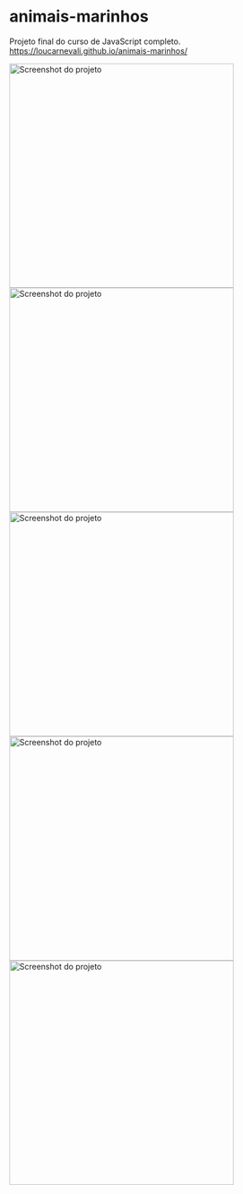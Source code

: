 # animais-marinhos
Projeto final do curso de JavaScript completo.
https://loucarnevali.github.io/animais-marinhos/

<div align="left">
  <img alt="Screenshot do projeto" src= "/screenshot/prtsc-animais-marinhos.png"  width="400px">
  <img alt="Screenshot do projeto" src= "/screenshot/prtsc-open-menu-animais-marinhos.png"  width="400px">
  
  <img alt="Screenshot do projeto" src= "/screenshot/prtsc-mobile-animais-marinhos.png"  width="400px">
  <img alt="Screenshot do projeto" src= "/screenshot/prtsc-openmenu-mobile-animais-marinhos.png"  width="400px"> 
  
  <img alt="Screenshot do projeto" src= "/screenshot/prtsc-modal.png"  width="400px">
</div>
